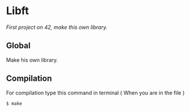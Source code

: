 # Libft

_First project on 42, make this own library._

## Global

Make his own library.

## Compilation

For compilation type this command in terminal ( When you are in the file )
```
$ make
```
